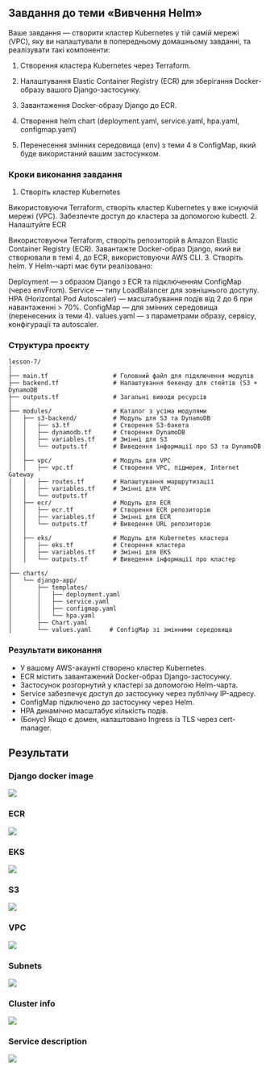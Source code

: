 ## Завдання до теми «Вивчення Helm»

Ваше завдання — створити кластер Kubernetes у тій самій мережі (VPC), яку ви налаштували в попередньому домашньому завданні, та реалізувати такі компоненти:

1. Створення кластера Kubernetes через Terraform.

2. Налаштування Elastic Container Registry (ECR) для зберігання Docker-образу вашого Django-застосунку.

3. Завантаження Docker-образу Django до ECR.

4. Створення helm chart (deployment.yaml, service.yaml, hpa.yaml, configmap.yaml)

5. Перенесення змінних середовища (env) з теми 4 в ConfigMap, який буде використаний вашим застосунком.


### Кроки виконання завдання

1. Створіть кластер Kubernetes

Використовуючи Terraform, створіть кластер Kubernetes у вже існуючій мережі (VPC).
Забезпечте доступ до кластера за допомогою kubectl.
2. Налаштуйте ECR

Використовуючи Terraform, створіть репозиторій в Amazon Elastic Container Registry (ECR).
Завантажте Docker-образ Django, який ви створювали в темі 4, до ECR, використовуючи AWS CLI.
3. Створіть helm. У Helm-чарті має бути реалізовано:

Deployment — з образом Django з ECR та підключенням ConfigMap (через envFrom).
Service — типу LoadBalancer для зовнішнього доступу.
HPA (Horizontal Pod Autoscaler) — масштабування подів від 2 до 6 при навантаженні > 70%.
ConfigMap — для змінних середовища (перенесених із теми 4).
values.yaml — з параметрами образу, сервісу, конфігурації та autoscaler.


### Структура проєкту

```
lesson-7/
│
├── main.tf                  # Головний файл для підключення модулів
├── backend.tf               # Налаштування бекенду для стейтів (S3 + DynamoDB
├── outputs.tf               # Загальні виводи ресурсів
│
├── modules/                 # Каталог з усіма модулями
│   ├── s3-backend/          # Модуль для S3 та DynamoDB
│   │   ├── s3.tf            # Створення S3-бакета
│   │   ├── dynamodb.tf      # Створення DynamoDB
│   │   ├── variables.tf     # Змінні для S3
│   │   └── outputs.tf       # Виведення інформації про S3 та DynamoDB
│   │
│   ├── vpc/                 # Модуль для VPC
│   │   ├── vpc.tf           # Створення VPC, підмереж, Internet Gateway
│   │   ├── routes.tf        # Налаштування маршрутизації
│   │   ├── variables.tf     # Змінні для VPC
│   │   └── outputs.tf  
│   ├── ecr/                 # Модуль для ECR
│   │   ├── ecr.tf           # Створення ECR репозиторію
│   │   ├── variables.tf     # Змінні для ECR
│   │   └── outputs.tf       # Виведення URL репозиторію
│   │
│   ├── eks/                 # Модуль для Kubernetes кластера
│   │   ├── eks.tf           # Створення кластера
│   │   ├── variables.tf     # Змінні для EKS
│   │   └── outputs.tf       # Виведення інформації про кластер
│
├── charts/
│   └── django-app/
│       ├── templates/
│       │   ├── deployment.yaml
│       │   ├── service.yaml
│       │   ├── configmap.yaml
│       │   └── hpa.yaml
│       ├── Chart.yaml
│       └── values.yaml     # ConfigMap зі змінними середовища
```
### Результати виконання
- У вашому AWS-акаунті створено кластер Kubernetes.
- ECR містить завантажений Docker-образ Django-застосунку.
- Застосунок розгорнутий у кластері за допомогою Helm-чарта.
- Service забезпечує доступ до застосунку через публічну IP-адресу.
- ConfigMap підключено до застосунку через Helm.
- HPA динамічно масштабує кількість подів.
- (Бонус) Якщо є домен, налаштовано Ingress із TLS через cert-manager.

## Результати
### Django docker image
![](./assets/django-image.png)
### ECR
![](./assets/ecr.png)
### EKS
![](./assets/eks.png)
### S3
![](./assets/s3.png)
### VPC
![](./assets/vpc.png)
### Subnets
![](./assets/subnets.png)
### Cluster info
![](./assets/cluster_info.png)
### Service description
![](./assets/service_description.png)